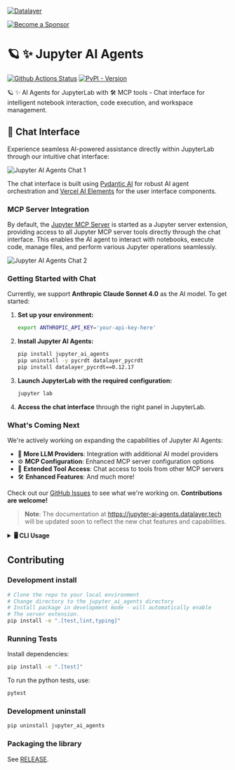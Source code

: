 <!--
  ~ Copyright (c) 2024-2025 Datalayer, Inc.
  ~
  ~ BSD 3-Clause License
-->

[![Datalayer](https://assets.datalayer.tech/datalayer-25.svg)](https://datalayer.io)

[![Become a Sponsor](https://img.shields.io/static/v1?label=Become%20a%20Sponsor&message=%E2%9D%A4&logo=GitHub&style=flat&color=1ABC9C)](https://github.com/sponsors/datalayer)

# 🪐 ✨ Jupyter AI Agents

[![Github Actions Status](https://github.com/datalayer/jupyter-ai-agents/workflows/Build/badge.svg)](https://github.com/datalayer/jupyter-ai-agents/actions/workflows/build.yml)
[![PyPI - Version](https://img.shields.io/pypi/v/jupyter-ai-agents)](https://pypi.org/project/jupyter-ai-agents)

🪐 ✨ AI Agents for JupyterLab with 🛠️ MCP tools - Chat interface for intelligent notebook interaction, code execution, and workspace management.

## 💬 Chat Interface

Experience seamless AI-powered assistance directly within JupyterLab through our intuitive chat interface:

![Jupyter AI Agents Chat 1](https://assets.datalayer.tech/jupyter-ai-agents/jupyter-ai-agents-chat-1.png)

The chat interface is built using [Pydantic AI](https://github.com/pydantic/pydantic-ai) for robust AI agent orchestration and [Vercel AI Elements](https://github.com/vercel/ai-elements) for the user interface components.

### MCP Server Integration

By default, the [Jupyter MCP Server](https://github.com/datalayer/jupyter-mcp-server) is started as a Jupyter server extension, providing access to all Jupyter MCP server tools directly through the chat interface. This enables the AI agent to interact with notebooks, execute code, manage files, and perform various Jupyter operations seamlessly.

![Jupyter AI Agents Chat 2](https://assets.datalayer.tech/jupyter-ai-agents/jupyter-ai-agents-chat-2.png)

### Getting Started with Chat

Currently, we support **Anthropic Claude Sonnet 4.0** as the AI model. To get started:

1. **Set up your environment:**
   ```bash
   export ANTHROPIC_API_KEY='your-api-key-here'
   ```

2. **Install Jupyter AI Agents:**
   ```bash
   pip install jupyter_ai_agents
   pip uninstall -y pycrdt datalayer_pycrdt
   pip install datalayer_pycrdt==0.12.17
   ```

3. **Launch JupyterLab with the required configuration:**
   ```bash
   jupyter lab
   ```

4. **Access the chat interface** through the right panel in JupyterLab.

### What's Coming Next

We're actively working on expanding the capabilities of Jupyter AI Agents:

- 🚀 **More LLM Providers**: Integration with additional AI model providers
- ⚙️ **MCP Configuration**: Enhanced MCP server configuration options
- 🔧 **Extended Tool Access**: Chat access to tools from other MCP servers
- 🛠️ **Enhanced Features**: And much more!

Check out our [GitHub Issues](https://github.com/datalayer/jupyter-ai-agents/issues) to see what we're working on. **Contributions are welcome!**

> **Note**: The documentation at https://jupyter-ai-agents.datalayer.tech will be updated soon to reflect the new chat features and capabilities.


<details>
<summary><strong>🖥️ CLI Usage</strong></summary>

## CLI Usage

You can also use Jupyter AI Agents through the command line interface for automated notebook operations.

![Jupyter AI Agents CLI](https://assets.datalayer.tech/jupyter-ai-agent/ai-agent-prompt-demo-terminal.gif)

### Basic Installation

To install Jupyter AI Agents, run the following command:

```bash
pip install jupyter_ai_agents
pip uninstall -y pycrdt datalayer_pycrdt
pip install datalayer_pycrdt==0.12.17
```

Or clone this repository and install it from source:

```bash
git clone https://github.com/datalayer/jupyter-ai-agents
cd jupyter-ai-agents
pip install -e .
```

### JupyterLab Setup

The Jupyter AI Agents can directly interact with JupyterLab. The modifications made by the Jupyter AI Agents can be seen in real-time thanks to [Jupyter Real Time Collaboration](https://jupyterlab.readthedocs.io/en/stable/user/rtc.html). Make sure you have JupyterLab installed with the Collaboration extension:

```bash
pip install jupyterlab==4.4.1 jupyter-collaboration==4.0.2
```

We ask you to take additional actions to overcome limitations and bugs of the pycrdt library. Ensure you create a new shell after running the following commands:

```bash
pip uninstall -y pycrdt datalayer_pycrdt
pip install datalayer_pycrdt==0.12.17
```
### Examples

Jupyter AI Agents provides CLI commands to help your JupyterLab session using **Pydantic AI agents** with **Model Context Protocol (MCP)** for tool integration.

Start JupyterLab, setting a `port` and a `token` to be reused by the agent, and create a notebook `notebook.ipynb`.

```bash
# make jupyterlab
jupyter lab --port 8888 --IdentityProvider.token MY_TOKEN
```

Jupyter AI Agents supports multiple AI model providers (more information can be found on [this documentation page](https://jupyter-ai-agents.datalayer.tech/docs/models)).

Make sure you have your API key set:

```bash
export OPENAI_API_KEY='your-api-key-here'
# Or for other providers:
# export ANTHROPIC_API_KEY='your-api-key-here'
# export AZURE_OPENAI_API_KEY='your-api-key-here'
# etc.
```

### Model Specification

You can specify the model in two ways:

1. **Using `--model` with full string** (recommended):
   ```bash
   --model "openai:gpt-4o"
   --model "anthropic:claude-sonnet-4-0"
   --model "azure-openai:deployment-name"
   ```

2. **Using `--model-provider` and `--model-name`**:
   ```bash
   --model-provider openai --model-name gpt-4o
   --model-provider anthropic --model-name claude-sonnet-4-0
   ```

Supported providers: `openai`, `anthropic`, `azure-openai`, `github-copilot`, `google`, `bedrock`, `groq`, `mistral`, `cohere`

### Prompt Agent

Create and execute code based on user instructions:

```bash
# Using full model string (recommended)
jupyter-ai-agents prompt \
  --url http://localhost:8888 \
  --token MY_TOKEN \
  --model "anthropic:claude-sonnet-4-0" \
  --path notebook.ipynb \
  --input "Create a matplotlib example"

# Using provider and model name
jupyter-ai-agents prompt \
  --url http://localhost:8888 \
  --token MY_TOKEN \
  --model-provider anthropic \
  --model-name claude-sonnet-4-0 \
  --path notebook.ipynb \
  --input "Create a pandas dataframe with sample data and plot it"
```

![Jupyter AI Agents - Prompt](https://assets.datalayer.tech/jupyter-ai-agent/ai-agent-prompt-demo-terminal.gif)

### Explain Error Agent

Analyze and fix notebook errors:

```bash
jupyter-ai-agents explain-error \
  --url http://localhost:8888 \
  --token MY_TOKEN \
  --model "anthropic:claude-sonnet-4-0" \
  --path notebook.ipynb \
  --current-cell-index 5
```

![Jupyter AI Agents - Explain Error](https://assets.datalayer.tech/jupyter-ai-agent/ai-agent-explainerror-demo-terminal.gif)

### Interactive Mode

Start an interactive chat session with the AI agent:

```bash
jupyter-ai-agents interactive \
  --url http://localhost:8888 \
  --token MY_TOKEN \
  --model "anthropic:claude-sonnet-4-0" \
  --path notebook.ipynb
```

The interactive mode uses pydantic-ai's built-in CLI interface, providing features like:
- `/exit`: Exit the session
- `/markdown`: Show last response in markdown format
- `/multiline`: Toggle multiline input mode
- `/cp`: Copy last response to clipboard
>>>>>>> d73a709 (redme: lint)

### REPL Mode (Recommended for Interactive Use)

For a more flexible interactive experience with direct access to all Jupyter MCP tools, use the REPL mode:

```bash
jupyter-ai-agents repl \
  --url http://localhost:8888 \
  --token MY_TOKEN \
  --model "anthropic:claude-sonnet-4-0"
```

In REPL mode, you can directly ask the AI to:
- List notebooks in directories
- Read and analyze notebook contents
- Execute code in cells
- Insert new cells
- Modify existing cells
- Install Python packages

Example REPL interactions:

```
> List all notebooks in the current directory
> Create a new notebook called analysis.ipynb
> In analysis.ipynb, create a cell that imports pandas and loads data.csv
> Execute the cell and show me the first 5 rows
> Add a matplotlib plot showing the distribution of the 'age' column
```

The REPL provides all the special commands:
- `/exit`: Exit the session
- `/markdown`: Show last response in markdown format
- `/multiline`: Toggle multiline input mode (use Ctrl+D to submit)
- `/cp`: Copy last response to clipboard

You can also use a custom system prompt:

```bash
jupyter-ai-agents repl \
  --url http://localhost:8888 \
  --token MY_TOKEN \
  --model "anthropic:claude-sonnet-4-0" \
  --system-prompt "You are a data science expert specializing in pandas and matplotlib."
```

## Uninstall

### About the Technology

Jupyter AI Agents empowers **AI** models to **interact** with and **modify Jupyter Notebooks**. The agent is equipped with tools such as adding code cells, inserting markdown cells, executing code, enabling it to modify the notebook comprehensively based on user instructions or by reacting to the Jupyter notebook events.

This Agent is **innovative** as it is designed to **operate on the entire Notebook**, not just at the cell level, enabling more comprehensive and seamless modifications.

The Agent can also run separately from the Jupyter server as the communication is achieved through RTC via the [Jupyter NbModel Client](https://github.com/datalayer/jupyter-nbmodel-client) and the [Jupyter Kernel Client](https://github.com/datalayer/jupyter-kernel-client).

```
Jupyter AI Agents <---> JupyterLab
       |
       | RTC (Real Time Collaboration)
       |
Jupyter Clients
```
</details>

## Contributing

### Development install

```bash
# Clone the repo to your local environment
# Change directory to the jupyter_ai_agents directory
# Install package in development mode - will automatically enable
# The server extension.
pip install -e ".[test,lint,typing]"
```

### Running Tests

Install dependencies:

```bash
pip install -e ".[test]"
```

To run the python tests, use:

```bash
pytest
```

### Development uninstall

```bash
pip uninstall jupyter_ai_agents
```

### Packaging the library

See [RELEASE](RELEASE.md).
